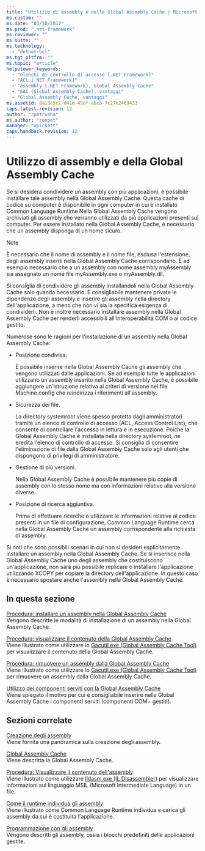 ```yaml
---
title: "Utilizzo di assembly e della Global Assembly Cache | Microsoft Docs"
ms.custom: ""
ms.date: "03/30/2017"
ms.prod: ".net-framework"
ms.reviewer: ""
ms.suite: ""
ms.technology: 
  - "dotnet-bcl"
ms.tgt_pltfrm: ""
ms.topic: "article"
helpviewer_keywords: 
  - "elenchi di controllo di accesso [.NET Framework]"
  - "ACL [.NET Framework]"
  - "assembly [.NET Framework], Global Assembly Cache"
  - "GAC (Global Assembly Cache), vantaggi"
  - "Global Assembly Cache, vantaggi"
ms.assetid: 8a18e5c2-d41d-49ef-abcb-7c27e2469433
caps.latest.revision: 12
author: "rpetrusha"
ms.author: "ronpet"
manager: "wpickett"
caps.handback.revision: 12
---
```

# Utilizzo di assembly e della Global Assembly Cache
Se si desidera condividere un assembly con più applicazioni, è possibile installare tale assembly nella Global Assembly Cache.  Questa cache di codice su computer è disponibile in ogni computer in cui è installato Common Language Runtime  Nella Global Assembly Cache vengono archiviati gli assembly che verranno utilizzati da più applicazioni presenti sul computer.  Per essere installato nella Global Assembly Cache, è necessario che un assembly disponga di un nome sicuro.  
  
> [!NOTE]
>  È necessario che il nome di assembly e il nome file, esclusa l'estensione, degli assembly inseriti nella Global Assembly Cache corrispondano.  È ad esempio necessario che a un assembly con nome assembly myAssembly sia assegnato un nome file myAssembly.exe o myAssembly.dll.  
  
 Si consiglia di condividere gli assembly installandoli nella Global Assembly Cache solo quando necessario.  È consigliabile mantenere private le dipendenze degli assembly e inserire gli assembly nella directory dell'applicazione, a meno che non vi sia la specifica esigenza di condividerli.  Non è inoltre necessario installare assembly nella Global Assembly Cache per renderli accessibili all'interoperabilità COM o al codice gestito.  
  
 Numerose sono le ragioni per l'installazione di un assembly nella Global Assembly Cache:  
  
-   Posizione condivisa.  
  
     È possibile inserire nella Global Assembly Cache gli assembly che vengono utilizzati dalle applicazioni.  Se ad esempio tutte le applicazioni utilizzano un assembly inserito nella Global Assembly Cache, è possibile aggiungere un'istruzione relativa ai criteri di versione nel file Machine.config che reindirizza i riferimenti all'assembly.  
  
-   Sicurezza dei file.  
  
     La directory systemroot viene spesso protetta dagli amministratori tramite un elenco di controllo di accesso \(ACL, Access Control List\), che consente di controllare l'accesso in lettura e in esecuzione.  Poiché la Global Assembly Cache è installata nella directory systemroot, ne eredita l'elenco di controllo di accesso.  Si consiglia di consentire l'eliminazione di file dalla Global Assembly Cache solo agli utenti che dispongono di privilegi di amministratore.  
  
-   Gestione di più versioni.  
  
     Nella Global Assembly Cache è possibile mantenere più copie di assembly con lo stesso nome ma con informazioni relative alla versione diverse.  
  
-   Posizione di ricerca aggiuntiva.  
  
     Prima di effettuare ricerche o utilizzare le informazioni relative al codice presenti in un file di configurazione, Common Language Runtime cerca nella Global Assembly Cache un assembly corrispondente alla richiesta di assembly.  
  
 Si noti che sono possibili scenari in cui non si desideri esplicitamente installare un assembly nella Global Assembly Cache.  Se si inserisce nella Global Assembly Cache uno degli assembly che costituiscono un'applicazione, non sarà più possibile replicare o installare l'applicazione utilizzando XCOPY per copiare la directory dell'applicazione.  In questo caso è necessario spostare anche l'assembly nella Global Assembly Cache.  
  
## In questa sezione  
 [Procedura: installare un assembly nella Global Assembly Cache](../../../docs/framework/app-domains/how-to-install-an-assembly-into-the-gac.md)  
 Vengono descritte le modalità di installazione di un assembly nella Global Assembly Cache.  
  
 [Procedura: visualizzare il contenuto della Global Assembly Cache](../../../docs/framework/app-domains/how-to-view-the-contents-of-the-gac.md)  
 Viene illustrato come utilizzare lo [Gacutil.exe \(Global Assembly Cache Tool\)](../../../docs/framework/tools/gacutil-exe-gac-tool.md) per visualizzare il contenuto della Global Assembly Cache.  
  
 [Procedura: rimuovere un assembly dalla Global Assembly Cache](../../../docs/framework/app-domains/how-to-remove-an-assembly-from-the-gac.md)  
 Viene illustrato come utilizzare lo [Gacutil.exe \(Global Assembly Cache Tool\)](../../../docs/framework/tools/gacutil-exe-gac-tool.md) per rimuovere un assembly dalla Global Assembly Cache.  
  
 [Utilizzo dei componenti serviti con la Global Assembly Cache](../../../docs/framework/app-domains/use-serviced-components-with-the-gac.md)  
 Viene spiegato il motivo per cui è consigliabile inserire nella Global Assembly Cache i componenti serviti \(componenti COM\+ gestiti\).  
  
## Sezioni correlate  
 [Creazione degli assembly](../../../docs/framework/app-domains/create-assemblies.md)  
 Viene fornita una panoramica sulla creazione degli assembly.  
  
 [Global Assembly Cache](../../../docs/framework/app-domains/gac.md)  
 Viene descritta la Global Assembly Cache.  
  
 [Procedura: Visualizzare il contenuto dell'assembly](../../../docs/framework/app-domains/how-to-view-assembly-contents.md)  
 Viene illustrato come utilizzare [Ildasm.exe \(IL Disassembler\)](../../../docs/framework/tools/ildasm-exe-il-disassembler.md) per visualizzare informazioni sul linguaggio MSIL \(Microsoft Intermediate Language\) in un file.  
  
 [Come il runtime individua gli assembly](../../../docs/framework/deployment/how-the-runtime-locates-assemblies.md)  
 Viene illustrato come Common Language Runtime individua e carica gli assembly da cui è costituita l'applicazione.  
  
 [Programmazione con gli assembly](../../../docs/framework/app-domains/programming-with-assemblies.md)  
 Vengono descritti gli assembly, ossia i blocchi predefiniti delle applicazioni gestite.